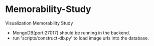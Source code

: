 Memorability-Study
==================

Visualization Memorability Study
- MongoDB(port:27017) should be running in the backend.
- run 'scripts/construct-db.py' to load image urls into the database.